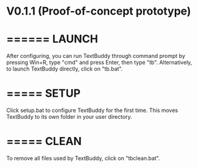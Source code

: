 # V0.1.1 (Proof-of-concept prototype)

======
LAUNCH
======
After configuring, you can run TextBuddy through command prompt by pressing Win+R, type "cmd" and press Enter, then type "tb".
Alternatively, to launch TextBuddy directly, click on "tb.bat".


=====
SETUP
=====
Click setup.bat to configure TextBuddy for the first time.
This moves TextBuddy to its own folder in your user directory.


=====
CLEAN
=====
To remove all files used by TextBuddy, click on "tbclean.bat".